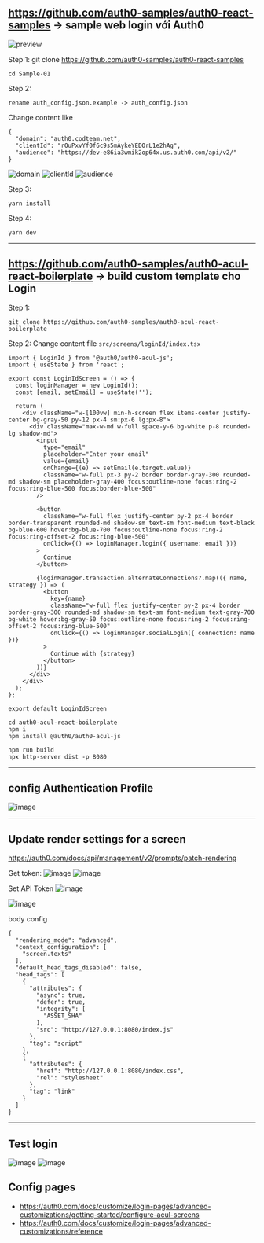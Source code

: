 ## https://github.com/auth0-samples/auth0-react-samples -> sample web login với Auth0
![preview](https://snipboard.io/knZ274.jpg)

Step 1: git clone https://github.com/auth0-samples/auth0-react-samples
```
cd Sample-01
```
Step 2:
```
rename auth_config.json.example -> auth_config.json
```
Change content like
```
{
  "domain": "auth0.codteam.net",
  "clientId": "rOuPxvYf0f6c9s5mAykeYEDOrL1e2hAg",
  "audience": "https://dev-e86ia3wmik2op64x.us.auth0.com/api/v2/"
}
```
![domain](https://snipboard.io/oVU3sA.jpg)
![clientId](https://github.com/user-attachments/assets/d9c50fb5-e7f9-4b6b-8da5-4cd2690bffaa)
![audience](https://github.com/user-attachments/assets/c518dd94-1ac3-4f88-95ea-4f762fec4c1f)

Step 3:
```
yarn install
```
Step 4:
```
yarn dev
```

---
## https://github.com/auth0-samples/auth0-acul-react-boilerplate -> build custom template cho Login
Step 1: 
```
git clone https://github.com/auth0-samples/auth0-acul-react-boilerplate
```
Step 2: Change content file `src/screens/loginId/index.tsx`
```
import { LoginId } from '@auth0/auth0-acul-js';
import { useState } from 'react';

export const LoginIdScreen = () => {
  const loginManager = new LoginId();
  const [email, setEmail] = useState('');

  return (
    <div className="w-[100vw] min-h-screen flex items-center justify-center bg-gray-50 py-12 px-4 sm:px-6 lg:px-8">
      <div className="max-w-md w-full space-y-6 bg-white p-8 rounded-lg shadow-md">
        <input
          type="email"
          placeholder="Enter your email"
          value={email}
          onChange={(e) => setEmail(e.target.value)}
          className="w-full px-3 py-2 border border-gray-300 rounded-md shadow-sm placeholder-gray-400 focus:outline-none focus:ring-2 focus:ring-blue-500 focus:border-blue-500"
        />

        <button 
          className="w-full flex justify-center py-2 px-4 border border-transparent rounded-md shadow-sm text-sm font-medium text-black bg-blue-600 hover:bg-blue-700 focus:outline-none focus:ring-2 focus:ring-offset-2 focus:ring-blue-500"
          onClick={() => loginManager.login({ username: email })}
        >
          Continue
        </button>

        {loginManager.transaction.alternateConnections?.map(({ name, strategy }) => (
          <button
            key={name}
            className="w-full flex justify-center py-2 px-4 border border-gray-300 rounded-md shadow-sm text-sm font-medium text-gray-700 bg-white hover:bg-gray-50 focus:outline-none focus:ring-2 focus:ring-offset-2 focus:ring-blue-500"
            onClick={() => loginManager.socialLogin({ connection: name })}
          >
            Continue with {strategy}
          </button>
        ))}
      </div>
    </div>
  );
};

export default LoginIdScreen
```

```
cd auth0-acul-react-boilerplate
npm i
npm install @auth0/auth0-acul-js

npm run build
npx http-server dist -p 8080
```
---
## config Authentication Profile
![image](https://github.com/user-attachments/assets/5a645f09-da68-44ee-b5f5-a85da02aa675)

---
## Update render settings for a screen
https://auth0.com/docs/api/management/v2/prompts/patch-rendering

Get token:
![image](https://github.com/user-attachments/assets/09d2178d-1f71-4fd8-9a1c-799be9e54928)
![image](https://github.com/user-attachments/assets/9cbda95c-1354-4da6-8249-66dda713c8ca)

Set API Token
![image](https://github.com/user-attachments/assets/22d7c0e6-7e37-4e1e-959d-15e2b34a451a)

![image](https://github.com/user-attachments/assets/8bf12cdc-70d8-4433-bfe7-b630bf08a432)

body config
```
{
  "rendering_mode": "advanced",
  "context_configuration": [
    "screen.texts"
  ],
  "default_head_tags_disabled": false,
  "head_tags": [
    {
      "attributes": {
        "async": true,
        "defer": true,
        "integrity": [
          "ASSET_SHA"
        ],
        "src": "http://127.0.0.1:8080/index.js"
      },
      "tag": "script"
    },
    {
      "attributes": {
        "href": "http://127.0.0.1:8080/index.css",
        "rel": "stylesheet"
      },
      "tag": "link"
    }
  ]
}
```
---
## Test login
![image](https://github.com/user-attachments/assets/8f6b9bb5-d429-41c1-ad99-270999224e06)
![image](https://github.com/user-attachments/assets/a3cdb881-6fbd-48ff-baab-07fc33abdcbe)

## Config pages
- https://auth0.com/docs/customize/login-pages/advanced-customizations/getting-started/configure-acul-screens
- https://auth0.com/docs/customize/login-pages/advanced-customizations/reference
